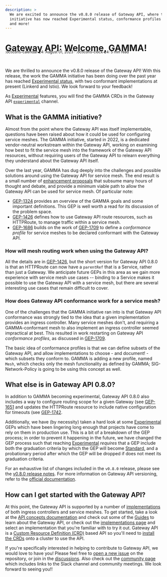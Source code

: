 ```yaml
---
description: >
  We are excited to announce the v0.8.0 release of Gateway API, where the GAMMA
  initiative has now reached Experimental status, conformance profiles are supported,
  and more!
---
```


# Gateway API: Welcome, GAMMA!

<small style="position:relative; top:-30px;">
  :octicons-calendar-24: August 01, 2023 ·
  :octicons-clock-24: 5 min read
</small>

We are thrilled to announce the v0.8.0 release of the Gateway API! With this
release, the work the GAMMA initiative has been doing over the past year has
reached [Experimental status][status], with two conformant implementations at
present (Linkerd and Istio). We look forward to your feedback!

As [Experimental][status] features, you will find the GAMMA CRDs in the
Gateway API [`experimental`][ch] channel.

## What is the GAMMA initiative?

Almost from the point where the Gateway API was itself implementable,
questions have been raised about how it could be used for configuring service
meshes. The GAMMA initiative, started in 2022, is a dedicated vendor-neutral
workstream within the Gateway API, working on examining how best to fit the
service mesh into the framework of the Gateway API resources, without
requiring users of the Gateway API to relearn everything they understand about
the Gateway API itself.

Over the last year, GAMMA has dug deeply into the challenges and possible
solutions around using the Gateway API for service mesh. The end result is a
small number of [enhancement
proposals](https://gateway-api.sigs.k8s.io/v1beta1/contributing/gep/) that
subsume many hours of thought and debate, and provide a minimum viable path to
allow the Gateway API can be used for service mesh. Of particular note:

- [GEP-1324](https://gateway-api.sigs.k8s.io/geps/gep-1324/) provides an
  overview of the GAMMA goals and some important definitions. This GEP is well
  worth a read for its discussion of the problem space.
- [GEP-1426](https://gateway-api.sigs.k8s.io/geps/gep-1426/) defines how to
  use Gateway API route resources, such as HTTPRoute, to manage traffic within
  a service mesh.
- [GEP-1686](https://gateway-api.sigs.k8s.io/geps/gep-1686/) builds on the
  work of [GEP-1709](https://gateway-api.sigs.k8s.io/geps/gep-1709/) to define
  a _conformance profile_ for service meshes to be declared conformant with
  the Gateway API.

### How will mesh routing work when using the Gateway API?

All the details are in
[GEP-1426](https://gateway-api.sigs.k8s.io/geps/gep-1426/), but the short
version for Gateway API 0.8.0 is that an HTTPRoute can now have a `parentRef`
that is a Service, rather than just a Gateway. We anticipate future GEPs in
this area as we gain more experience with service mesh use cases -- binding to
a Service makes it possible to use the Gateway API with a service mesh, but
there are several interesting use cases that remain difficult to cover.

### How does Gateway API conformance work for a service mesh?

One of the challenges that the GAMMA initiative ran into is that Gateway API
conformance was strongly tied to the idea that a given implementation provides
an ingress controller. Many service meshes don't, and requiring a
GAMMA-conformant mesh to also implement an ingress controller seemed
impractical at best. This resulted in work restarting on Gateway API
_conformance profiles_, as discussed in
[GEP-1709](https://gateway-api.sigs.k8s.io/geps/gep-1709/).

The basic idea of conformance profiles is that we can define subsets of the
Gateway API, and allow implementations to choose - and document! - which
subsets they conform to. GAMMA is adding a new profile, named `Mesh`, which
checks only the mesh functionality as defined by GAMMA; SIG-Network-Policy is
going to be using this concept as well.

## What else is in Gateway API 0.8.0?

In addition to GAMMA becoming experimental, Gateway API 0.8.0 also includes a
way to configure routing scope for a given Gateway (see
[GEP-1651](https://gateway-api.sigs.k8s.io/geps/gep-1651/) and updates the
HTTPRoute resource to include native configuration for timeouts (see
[GEP-1742](https://gateway-api.sigs.k8s.io/geps/gep-1742/).

Additionally, we have (by necessity) taken a hard look at some
[Experimental][status] GEPs which have been lingering long enough that
projects have come to rely on them in production use. This is a bit of a
breakdown of the GEP process; in order to prevent it happening in the future,
we have changed the GEP process such that reaching [Experimental][status]
_requires_ that a GEP include both the graduation criteria by which the GEP
will become [Standard][status], and a probationary period after which the GEP
will be dropped if does not meet its graduation criteria.

For an exhaustive list of changes included in the `v0.8.0` release, please see
the [v0.8.0 release
notes](https://github.com/kubernetes-sigs/gateway-api/releases/tag/v0.8.0).
For more information on Gateway API versioning, refer to the [official
documentation](https://gateway-api.sigs.k8s.io/concepts/versioning/).

## How can I get started with the Gateway API?

At this point, the Gateway API is supported by a number of
[implementations][impl] of both ingress controllers and service meshes. To get
started, take a look at the [API concepts documentation][concepts] and check
out some of the [Guides][guides] to learn about the Gateway API, or check out
the [implementations page][impl] and select an implementation that you're
familiar with to try it out. Gateway API is a [Custom Resource Definition
(CRD)][crd] based API so you'll need to [install the CRDs][install-crds] onto
a cluster to use the API.

If you're specifically interested in helping to contribute to Gateway API, we
would love to have you! Please feel free to [open a new issue][issue] on the
repository, or join in the [discussions][disc]. Also check out the [community
page][community] which includes links to the Slack channel and community
meetings. We look forward to seeing you!!

[status]:https://gateway-api.sigs.k8s.io/geps/overview/#status
[ch]:https://gateway-api.sigs.k8s.io/concepts/versioning/#release-channels-eg-experimental-standard
[crd]:https://kubernetes.io/docs/tasks/extend-kubernetes/custom-resources/custom-resource-definitions/
[concepts]:https://gateway-api.sigs.k8s.io/concepts/api-overview/
[guides]:https://gateway-api.sigs.k8s.io/guides/getting-started/
[impl]:https://gateway-api.sigs.k8s.io/implementations/
[install-crds]:https://gateway-api.sigs.k8s.io/guides/getting-started/#install-the-crds
[issue]:https://github.com/kubernetes-sigs/gateway-api/issues/new/choose
[disc]:https://github.com/kubernetes-sigs/gateway-api/discussions
[community]:https://gateway-api.sigs.k8s.io/contributing/community/

